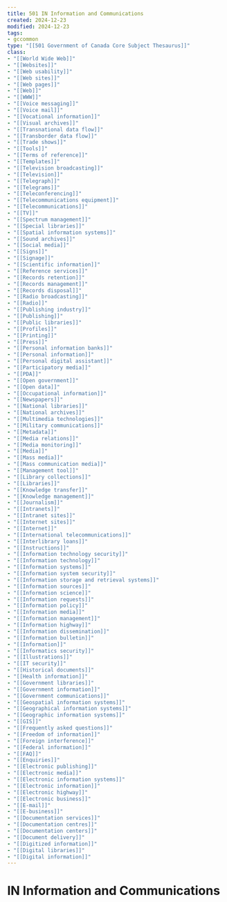```yaml
---
title: 501 IN Information and Communications
created: 2024-12-23
modified: 2024-12-23
tags:
- gccommon
type: "[[501 Government of Canada Core Subject Thesaurus]]"
class:
- "[[World Wide Web]]"
- "[[Websites]]"
- "[[Web usability]]"
- "[[Web sites]]"
- "[[Web pages]]"
- "[[Web]]"
- "[[WWW]]"
- "[[Voice messaging]]"
- "[[Voice mail]]"
- "[[Vocational information]]"
- "[[Visual archives]]"
- "[[Transnational data flow]]"
- "[[Transborder data flow]]"
- "[[Trade shows]]"
- "[[Tools]]"
- "[[Terms of reference]]"
- "[[Templates]]"
- "[[Television broadcasting]]"
- "[[Television]]"
- "[[Telegraph]]"
- "[[Telegrams]]"
- "[[Teleconferencing]]"
- "[[Telecommunications equipment]]"
- "[[Telecommunications]]"
- "[[TV]]"
- "[[Spectrum management]]"
- "[[Special libraries]]"
- "[[Spatial information systems]]"
- "[[Sound archives]]"
- "[[Social media]]"
- "[[Signs]]"
- "[[Signage]]"
- "[[Scientific information]]"
- "[[Reference services]]"
- "[[Records retention]]"
- "[[Records management]]"
- "[[Records disposal]]"
- "[[Radio broadcasting]]"
- "[[Radio]]"
- "[[Publishing industry]]"
- "[[Publishing]]"
- "[[Public libraries]]"
- "[[Profiles]]"
- "[[Printing]]"
- "[[Press]]"
- "[[Personal information banks]]"
- "[[Personal information]]"
- "[[Personal digital assistant]]"
- "[[Participatory media]]"
- "[[PDA]]"
- "[[Open government]]"
- "[[Open data]]"
- "[[Occupational information]]"
- "[[Newspapers]]"
- "[[National libraries]]"
- "[[National archives]]"
- "[[Multimedia technologies]]"
- "[[Military communications]]"
- "[[Metadata]]"
- "[[Media relations]]"
- "[[Media monitoring]]"
- "[[Media]]"
- "[[Mass media]]"
- "[[Mass communication media]]"
- "[[Management tool]]"
- "[[Library collections]]"
- "[[Libraries]]"
- "[[Knowledge transfer]]"
- "[[Knowledge management]]"
- "[[Journalism]]"
- "[[Intranets]]"
- "[[Intranet sites]]"
- "[[Internet sites]]"
- "[[Internet]]"
- "[[International telecommunications]]"
- "[[Interlibrary loans]]"
- "[[Instructions]]"
- "[[Information technology security]]"
- "[[Information technology]]"
- "[[Information systems]]"
- "[[Information system security]]"
- "[[Information storage and retrieval systems]]"
- "[[Information sources]]"
- "[[Information science]]"
- "[[Information requests]]"
- "[[Information policy]]"
- "[[Information media]]"
- "[[Information management]]"
- "[[Information highway]]"
- "[[Information dissemination]]"
- "[[Information bulletin]]"
- "[[Information]]"
- "[[Informatics security]]"
- "[[Illustrations]]"
- "[[IT security]]"
- "[[Historical documents]]"
- "[[Health information]]"
- "[[Government libraries]]"
- "[[Government information]]"
- "[[Government communications]]"
- "[[Geospatial information systems]]"
- "[[Geographical information systems]]"
- "[[Geographic information systems]]"
- "[[GIS]]"
- "[[Frequently asked questions]]"
- "[[Freedom of information]]"
- "[[Foreign interference]]"
- "[[Federal information]]"
- "[[FAQ]]"
- "[[Enquiries]]"
- "[[Electronic publishing]]"
- "[[Electronic media]]"
- "[[Electronic information systems]]"
- "[[Electronic information]]"
- "[[Electronic highway]]"
- "[[Electronic business]]"
- "[[E-mail]]"
- "[[E-business]]"
- "[[Documentation services]]"
- "[[Documentation centres]]"
- "[[Documentation centers]]"
- "[[Document delivery]]"
- "[[Digitized information]]"
- "[[Digital libraries]]"
- "[[Digital information]]"
---
```

# IN Information and Communications
